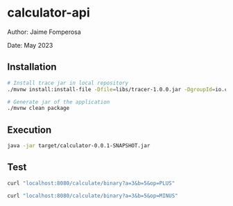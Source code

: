 # calculator-api

Author: Jaime Fomperosa

Date: May 2023


## Installation 

```bash
# Install trace jar in local repository
./mvnw install:install-file -Dfile=libs/tracer-1.0.0.jar -DgroupId=io.corp -DartifactId=calculator -Dversion=1.0.0 -Dpackaging=jar

# Generate jar of the application
./mvnw clean package
```

## Execution

```bash
java -jar target/calculator-0.0.1-SNAPSHOT.jar
```

## Test

```bash
curl "localhost:8080/calculate/binary?a=3&b=5&op=PLUS"

curl "localhost:8080/calculate/binary?a=3&b=5&op=MINUS"
```